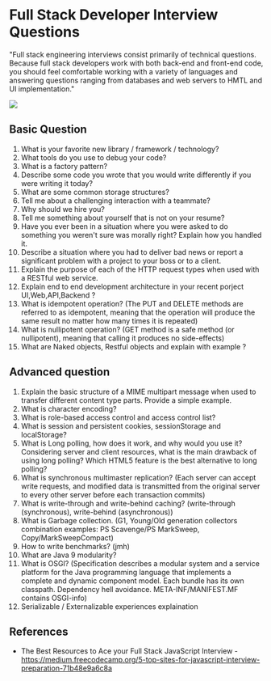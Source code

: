 # Full Stack Developer Interview Questions
"Full stack engineering interviews consist primarily of technical questions. Because full stack developers work with both back-end and front-end code, you should feel comfortable working with a variety of languages and answering questions ranging from databases and web servers to HMTL and UI implementation."

![](https://i.imgur.com/9rhN5wB.png)

## Basic Question

1. What is your favorite new library / framework / technology?
2. What tools do you use to debug your code?
3. What is a factory pattern?
4. Describe some code you wrote that you would write differently if you were writing it today?
5. What are some common storage structures?
6. Tell me about a challenging interaction with a teammate?
7. Why should we hire you?
8. Tell me something about yourself that is not on your resume?
9. Have you ever been in a situation where you were asked to do something you weren't sure was morally right? Explain how you handled it.
10. Describe a situation where you had to deliver bad news or report a significant problem with a project to your boss or to a client.
11. Explain the purpose of each of the HTTP request types when used with a RESTful web service.
12. Explain end to end development architecture in your recent porject UI,Web,API,Backend ?
13. What is idempotent operation? (The PUT and DELETE methods are referred to as idempotent, meaning that the operation will produce the same result no matter how many times it is repeated)
14. What is nullipotent operation? (GET method is a safe method (or nullipotent), meaning that calling it produces no side-effects)
15. What are Naked objects, Restful objects and explain with example ?

## Advanced question

1. Explain the basic structure of a MIME multipart message when used to transfer different content type parts. Provide a simple example.
2. What is character encoding?
3. What is role-based access control and access control list?
4. What is session and persistent cookies, sessionStorage and localStorage?
5. What is Long polling, how does it work, and why would you use it? Considering server and client resources, what is the main drawback of using long polling? Which HTML5 feature is the best alternative to long polling?
6. What is synchronous multimaster replication? (Each server can accept write requests, and modified data is transmitted from the original server to every other server before each transaction commits)
7. What is write-through and write-behind caching? (write-through (synchronous), write-behind (asynchronous))
8. What is Garbage collection. (G1, Young/Old generation collectors combination examples: PS Scavenge/PS MarkSweep, Copy/MarkSweepCompact)
9. How to write benchmarks? (jmh)
10. What are Java 9 modularity?
11. What is OSGI? (Specification describes a modular system and a service platform for the Java programming language that implements a complete and dynamic component model. Each bundle has its own classpath. Dependency hell avoidance. META-INF/MANIFEST.MF contains OSGI-info)
12. Serializable / Externalizable experiences explaination


## References
- The Best Resources to Ace your Full Stack JavaScript Interview - https://medium.freecodecamp.org/5-top-sites-for-javascript-interview-preparation-71b48e9a6c8a


